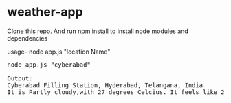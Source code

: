 # weather-app

Clone this repo. And run npm install to install node modules and dependencies

usage- node app.js "location Name"

<pre>node app.js &quot;cyberabad&quot;       

Output:
Cyberabad Filling Station, Hyderabad, Telangana, India
It is Partly cloudy,with 27 degrees Celcius. It feels like 29 degrees Celcius.There is 0.3% chance of rain
</pre>

